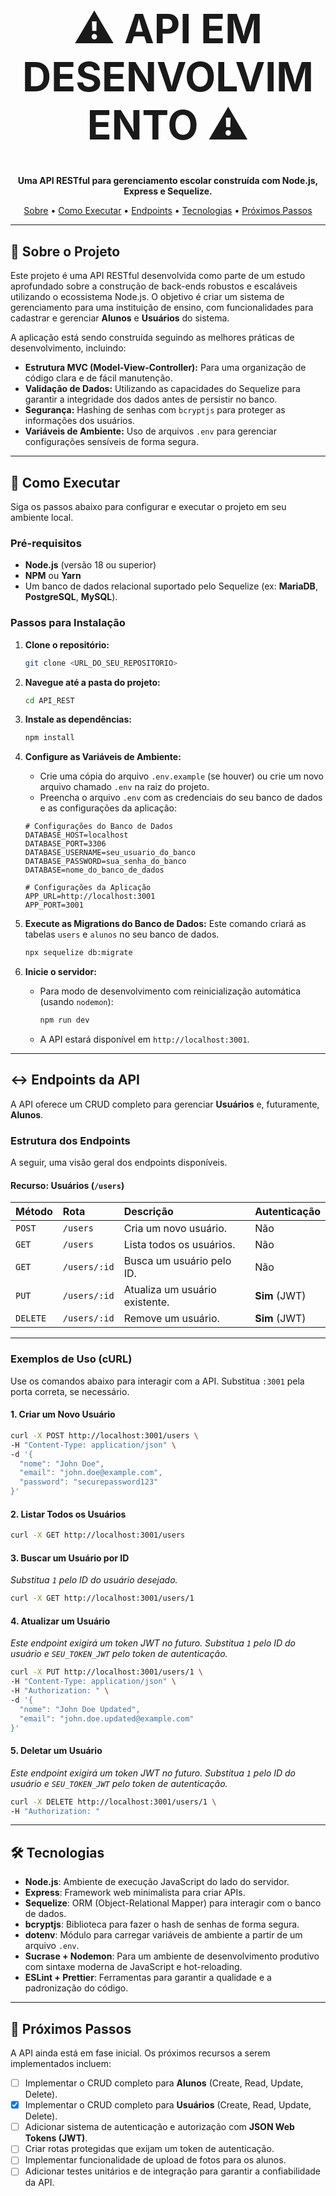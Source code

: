 <div align="center">
  <h1 style="font-size: 4rem; font-weight: bold;">
    ⚠️ API EM DESENVOLVIMENTO ⚠️
  </h1>
</div>

<p align="center">
  <strong>Uma API RESTful para gerenciamento escolar construída com Node.js, Express e Sequelize.</strong>
</p>

<p align="center">
  <a href="#-sobre-o-projeto">Sobre</a> •
  <a href="#-como-executar">Como Executar</a> •
  <a href="#-endpoints-da-api">Endpoints</a> •
  <a href="#-tecnologias">Tecnologias</a> •
  <a href="#-próximos-passos">Próximos Passos</a>
</p>

---

## 📖 Sobre o Projeto

Este projeto é uma API RESTful desenvolvida como parte de um estudo aprofundado sobre a construção de back-ends robustos e escaláveis utilizando o ecossistema Node.js. O objetivo é criar um sistema de gerenciamento para uma instituição de ensino, com funcionalidades para cadastrar e gerenciar **Alunos** e **Usuários** do sistema.

A aplicação está sendo construída seguindo as melhores práticas de desenvolvimento, incluindo:

-   **Estrutura MVC (Model-View-Controller):** Para uma organização de código clara e de fácil manutenção.
-   **Validação de Dados:** Utilizando as capacidades do Sequelize para garantir a integridade dos dados antes de persistir no banco.
-   **Segurança:** Hashing de senhas com `bcryptjs` para proteger as informações dos usuários.
-   **Variáveis de Ambiente:** Uso de arquivos `.env` para gerenciar configurações sensíveis de forma segura.

---

## 🚀 Como Executar

Siga os passos abaixo para configurar e executar o projeto em seu ambiente local.

### Pré-requisitos

-   **Node.js** (versão 18 ou superior)
-   **NPM** ou **Yarn**
-   Um banco de dados relacional suportado pelo Sequelize (ex: **MariaDB**, **PostgreSQL**, **MySQL**).

### Passos para Instalação

1.  **Clone o repositório:**
    ```bash
    git clone <URL_DO_SEU_REPOSITORIO>
    ```

2.  **Navegue até a pasta do projeto:**
    ```bash
    cd API_REST
    ```

3.  **Instale as dependências:**
    ```bash
    npm install
    ```

4.  **Configure as Variáveis de Ambiente:**
    -   Crie uma cópia do arquivo `.env.example` (se houver) ou crie um novo arquivo chamado `.env` na raiz do projeto.
    -   Preencha o arquivo `.env` com as credenciais do seu banco de dados e as configurações da aplicação:

    ```env
    # Configurações do Banco de Dados
    DATABASE_HOST=localhost
    DATABASE_PORT=3306
    DATABASE_USERNAME=seu_usuario_do_banco
    DATABASE_PASSWORD=sua_senha_do_banco
    DATABASE=nome_do_banco_de_dados

    # Configurações da Aplicação
    APP_URL=http://localhost:3001
    APP_PORT=3001
    ```

5.  **Execute as Migrations do Banco de Dados:**
    Este comando criará as tabelas `users` e `alunos` no seu banco de dados.
    ```bash
    npx sequelize db:migrate
    ```

6.  **Inicie o servidor:**
    -   Para modo de desenvolvimento com reinicialização automática (usando `nodemon`):
        ```bash
        npm run dev
        ```
    -   A API estará disponível em `http://localhost:3001`.

---

## ↔️ Endpoints da API

A API oferece um CRUD completo para gerenciar **Usuários** e, futuramente, **Alunos**.

### Estrutura dos Endpoints

A seguir, uma visão geral dos endpoints disponíveis.

#### **Recurso: Usuários (`/users`)**

| Método | Rota          | Descrição                        | Autenticação |
| :----- | :------------ | :--------------------------------- | :----------- |
| `POST` | `/users`      | Cria um novo usuário.              | Não          |
| `GET`  | `/users`      | Lista todos os usuários.           | Não          |
| `GET`  | `/users/:id`  | Busca um usuário pelo ID.          | Não          |
| `PUT`  | `/users/:id`  | Atualiza um usuário existente.     | **Sim** (JWT)  |
| `DELETE`| `/users/:id`  | Remove um usuário.                 | **Sim** (JWT)  |

---

### Exemplos de Uso (cURL)

Use os comandos abaixo para interagir com a API. Substitua `:3001` pela porta correta, se necessário.

#### **1. Criar um Novo Usuário**

```bash
curl -X POST http://localhost:3001/users \
-H "Content-Type: application/json" \
-d '{
  "nome": "John Doe",
  "email": "john.doe@example.com",
  "password": "securepassword123"
}'
```

#### **2. Listar Todos os Usuários**

```bash
curl -X GET http://localhost:3001/users
```

#### **3. Buscar um Usuário por ID**

*Substitua `1` pelo ID do usuário desejado.*

```bash
curl -X GET http://localhost:3001/users/1
```

#### **4. Atualizar um Usuário**

*Este endpoint exigirá um token JWT no futuro. Substitua `1` pelo ID do usuário e `SEU_TOKEN_JWT` pelo token de autenticação.*

```bash
curl -X PUT http://localhost:3001/users/1 \
-H "Content-Type: application/json" \
-H "Authorization: " \
-d '{
  "nome": "John Doe Updated",
  "email": "john.doe.updated@example.com"
}'
```

#### **5. Deletar um Usuário**

*Este endpoint exigirá um token JWT no futuro. Substitua `1` pelo ID do usuário e `SEU_TOKEN_JWT` pelo token de autenticação.*

```bash
curl -X DELETE http://localhost:3001/users/1 \
-H "Authorization: "
```

---

## 🛠️ Tecnologias

-   **Node.js**: Ambiente de execução JavaScript do lado do servidor.
-   **Express**: Framework web minimalista para criar APIs.
-   **Sequelize**: ORM (Object-Relational Mapper) para interagir com o banco de dados.
-   **bcryptjs**: Biblioteca para fazer o hash de senhas de forma segura.
-   **dotenv**: Módulo para carregar variáveis de ambiente a partir de um arquivo `.env`.
-   **Sucrase + Nodemon**: Para um ambiente de desenvolvimento produtivo com sintaxe moderna de JavaScript e hot-reloading.
-   **ESLint + Prettier**: Ferramentas para garantir a qualidade e a padronização do código.

---

## 📝 Próximos Passos

A API ainda está em fase inicial. Os próximos recursos a serem implementados incluem:

-   [ ] Implementar o CRUD completo para **Alunos** (Create, Read, Update, Delete).
-   [x] Implementar o CRUD completo para **Usuários** (Create, Read, Update, Delete).
-   [ ] Adicionar sistema de autenticação e autorização com **JSON Web Tokens (JWT)**.
-   [ ] Criar rotas protegidas que exijam um token de autenticação.
-   [ ] Implementar funcionalidade de upload de fotos para os alunos.
-   [ ] Adicionar testes unitários e de integração para garantir a confiabilidade da API.
